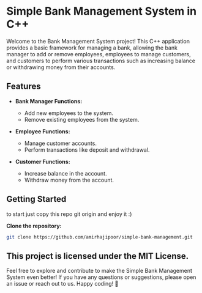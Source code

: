 # Simple Bank Management System in C++

Welcome to the Bank Management System project! This C++ application provides a basic framework for managing a bank, allowing the bank manager to add or remove employees, employees to manage customers, and customers to perform various transactions such as increasing balance or withdrawing money from their accounts.

## Features

- **Bank Manager Functions:**
  - Add new employees to the system.
  - Remove existing employees from the system.

- **Employee Functions:**
  - Manage customer accounts.
  - Perform transactions like deposit and withdrawal.

- **Customer Functions:**
  - Increase balance in the account.
  - Withdraw money from the account.

## Getting Started

to start just copy this repo git origin and enjoy it :)

**Clone the repository:**
   ```bash
   git clone https://github.com/amirhajipoor/simple-bank-management.git
   ```

## This project is licensed under the MIT License.

Feel free to explore and contribute to make the Simple Bank Management System even better! If you have any questions or suggestions, please open an issue or reach out to us. Happy coding! 🚀
